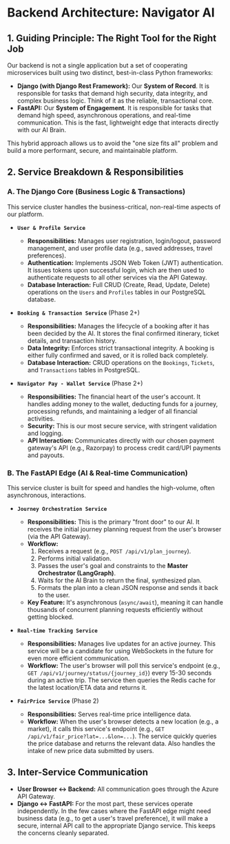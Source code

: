 # Backend Architecture: Navigator AI

## 1. Guiding Principle: The Right Tool for the Right Job

Our backend is not a single application but a set of cooperating microservices built using two distinct, best-in-class Python frameworks:

*   **Django (with Django Rest Framework):** Our **System of Record**. It is responsible for tasks that demand high security, data integrity, and complex business logic. Think of it as the reliable, transactional core.
*   **FastAPI:** Our **System of Engagement**. It is responsible for tasks that demand high speed, asynchronous operations, and real-time communication. This is the fast, lightweight edge that interacts directly with our AI Brain.

This hybrid approach allows us to avoid the "one size fits all" problem and build a more performant, secure, and maintainable platform.

## 2. Service Breakdown & Responsibilities

### A. The Django Core (Business Logic & Transactions)

This service cluster handles the business-critical, non-real-time aspects of our platform.

*   **`User & Profile Service`**
    *   **Responsibilities:** Manages user registration, login/logout, password management, and user profile data (e.g., saved addresses, travel preferences).
    *   **Authentication:** Implements JSON Web Token (JWT) authentication. It issues tokens upon successful login, which are then used to authenticate requests to all other services via the API Gateway.
    *   **Database Interaction:** Full CRUD (Create, Read, Update, Delete) operations on the `Users` and `Profiles` tables in our PostgreSQL database.

*   **`Booking & Transaction Service`** (Phase 2+)
    *   **Responsibilities:** Manages the lifecycle of a booking after it has been decided by the AI. It stores the final confirmed itinerary, ticket details, and transaction history.
    *   **Data Integrity:** Enforces strict transactional integrity. A booking is either fully confirmed and saved, or it is rolled back completely.
    *   **Database Interaction:** CRUD operations on the `Bookings`, `Tickets`, and `Transactions` tables in PostgreSQL.

*   **`Navigator Pay - Wallet Service`** (Phase 2+)
    *   **Responsibilities:** The financial heart of the user's account. It handles adding money to the wallet, deducting funds for a journey, processing refunds, and maintaining a ledger of all financial activities.
    *   **Security:** This is our most secure service, with stringent validation and logging.
    *   **API Interaction:** Communicates directly with our chosen payment gateway's API (e.g., Razorpay) to process credit card/UPI payments and payouts.

### B. The FastAPI Edge (AI & Real-time Communication)

This service cluster is built for speed and handles the high-volume, often asynchronous, interactions.

*   **`Journey Orchestration Service`**
    *   **Responsibilities:** This is the primary "front door" to our AI. It receives the initial journey planning request from the user's browser (via the API Gateway).
    *   **Workflow:**
        1.  Receives a request (e.g., `POST /api/v1/plan_journey`).
        2.  Performs initial validation.
        3.  Passes the user's goal and constraints to the **Master Orchestrator (LangGraph)**.
        4.  Waits for the AI Brain to return the final, synthesized plan.
        5.  Formats the plan into a clean JSON response and sends it back to the user.
    *   **Key Feature:** It's asynchronous (`async/await`), meaning it can handle thousands of concurrent planning requests efficiently without getting blocked.

*   **`Real-time Tracking Service`**
    *   **Responsibilities:** Manages live updates for an active journey. This service will be a candidate for using WebSockets in the future for even more efficient communication.
    *   **Workflow:** The user's browser will poll this service's endpoint (e.g., `GET /api/v1/journey/status/{journey_id}`) every 15-30 seconds during an active trip. The service then queries the Redis cache for the latest location/ETA data and returns it.

*   **`FairPrice Service`** (Phase 2)
    *   **Responsibilities:** Serves real-time price intelligence data.
    *   **Workflow:** When the user's browser detects a new location (e.g., a market), it calls this service's endpoint (e.g., `GET /api/v1/fair_price?lat=...&lon=...`). The service quickly queries the price database and returns the relevant data. Also handles the intake of new price data submitted by users.

## 3. Inter-Service Communication

*   **User Browser <-> Backend:** All communication goes through the Azure API Gateway.
*   **Django <-> FastAPI:** For the most part, these services operate independently. In the few cases where the FastAPI edge might need business data (e.g., to get a user's travel preference), it will make a secure, internal API call to the appropriate Django service. This keeps the concerns cleanly separated.